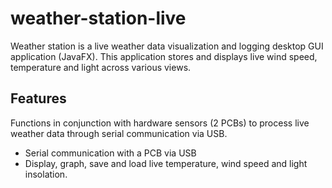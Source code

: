 # weather-station-live
Weather station is a live weather data visualization and logging desktop GUI application (JavaFX). This application stores and displays live wind speed, temperature and light across various views.

## Features
Functions in conjunction with hardware sensors (2 PCBs) to process live weather data through serial communication via USB.
* Serial communication with a PCB via USB
* Display, graph, save and load live temperature, wind speed and light insolation.
